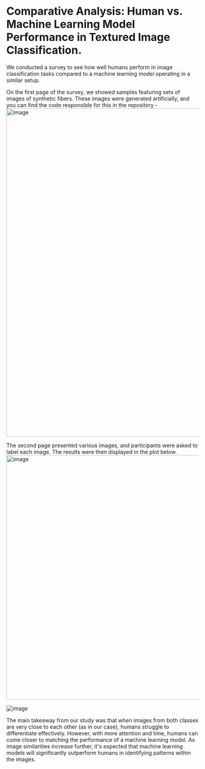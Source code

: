 # Comparative Analysis: Human vs. Machine Learning Model Performance in Textured Image Classification.

We conducted a survey to see how well humans perform in image classification tasks compared to a machine learning model operating in a similar setup.

On the first page of the survey, we showed samples featuring sets of images of synthetic fibers. These images were generated artificially, and you can find the code responsible for this in the repository - 
<img width="859" alt="image" src="https://github.com/rahultejagorantala/Image_Classification_Survey/assets/101026703/79159259-722e-4554-a01f-c52322405336">

The second page presented various images, and participants were asked to label each image. The results were then displayed in the plot below.
<img width="640" alt="image" src="https://github.com/rahultejagorantala/Image_Classification_Survey/assets/101026703/c3a0b73d-f23f-400f-be3f-3014980b3958">

![image](https://github.com/rahultejagorantala/Image_Classification_Survey/assets/101026703/a112e207-1d89-4400-80b9-3fef3e01face)


The main takeaway from our study was that when images from both classes are very close to each other (as in our case), humans struggle to differentiate effectively. However, with more attention and time, humans can come closer to matching the performance of a machine learning model. As image similarities increase further, it's expected that machine learning models will significantly outperform humans in identifying patterns within the images.
